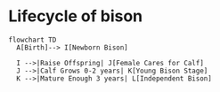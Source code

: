 # Lifecycle of bison
```mermaid
flowchart TD
  A[Birth]--> I[Newborn Bison]

  I -->|Raise Offspring| J[Female Cares for Calf]
  J -->|Calf Grows 0-2 years| K[Young Bison Stage]
  K -->|Mature Enough 3 years| L[Independent Bison]
```
